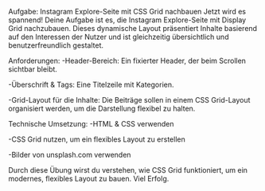 Aufgabe: Instagram Explore-Seite mit CSS Grid nachbauen
Jetzt wird es spannend! Deine Aufgabe ist es, die Instagram Explore-Seite mit Display Grid nachzubauen. Dieses dynamische Layout präsentiert Inhalte basierend auf den Interessen der Nutzer und ist gleichzeitig übersichtlich und benutzerfreundlich gestaltet.

 

Anforderungen:
-Header-Bereich: Ein fixierter Header, der beim Scrollen sichtbar bleibt.

-Überschrift & Tags: Eine Titelzeile mit Kategorien.

-Grid-Layout für die Inhalte: Die Beiträge sollen in einem CSS Grid-Layout organisiert werden, um die Darstellung flexibel zu halten.

 

Technische Umsetzung:
-HTML & CSS verwenden

-CSS Grid nutzen, um ein flexibles Layout zu erstellen

-Bilder von unsplash.com verwenden

 

Durch diese Übung wirst du verstehen, wie CSS Grid funktioniert, um ein modernes, flexibles Layout zu bauen. Viel Erfolg.
